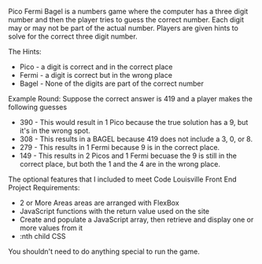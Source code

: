 Pico Fermi Bagel is a numbers game where the computer has a three digit number and then the player tries to guess the correct number. Each digit may or may not be part of the actual number. Players are given hints to solve for the correct three digit number. 

The Hints: 
* Pico - a digit is correct and in the correct place
* Fermi - a digit is correct but in the wrong place
* Bagel - None of the digits are part of the correct number

Example Round: Suppose the correct answer is 419 and a player makes the following guesses
* 390 - This would result in 1 Pico because the true solution has a 9, but it's in the wrong spot.
* 308 - This results in a BAGEL because 419 does not include a 3, 0, or 8.
* 279 - This results in 1 Fermi because 9 is in the correct place.
* 149 - This results in 2 Picos and 1 Fermi becuase the 9 is still in the correct place, but both the 1 and the 4 are in the wrong place. 


The optional features that I included to meet Code Louisville Front End Project Requirements: 
- 2 or More Areas areas are arranged with FlexBox
- JavaScript functions with the return value used on the site
- Create and populate a JavaScript array, then retrieve and display one or more values from it
- :nth child CSS  

You shouldn't need to do anything special to run the game. 